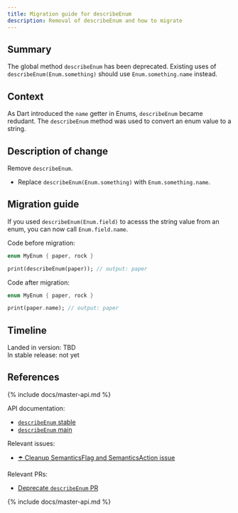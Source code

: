 ```yaml
---
title: Migration guide for describeEnum
description: Removal of describeEnum and how to migrate
---
```


## Summary

The global method `describeEnum` has been deprecated. Existing uses
of `describeEnum(Enum.something)` should use
`Enum.something.name` instead.

## Context

As Dart introduced the `name` getter in Enums, `describeEnum` became redudant.
The `describeEnum` method was used to convert an enum value to a string.

## Description of change

Remove `describeEnum`.

- Replace `describeEnum(Enum.something)` with `Enum.something.name`.

## Migration guide

If you used `describeEnum(Enum.field)` to acesss the string value from an
enum, you can now call `Enum.field.name`.

Code before migration:

<!-- skip -->
```dart
enum MyEnum { paper, rock }

print(describeEnum(paper)); // output: paper
```

Code after migration:

<!-- skip -->
```dart
enum MyEnum { paper, rock }

print(paper.name); // output: paper
```

## Timeline

Landed in version: TBD<br>
In stable release: not yet

## References

{% include docs/master-api.md %}

API documentation:

* [`describeEnum` stable][]
* [`describeEnum` main][]

Relevant issues:

* [☂️ Cleanup SemanticsFlag and SemanticsAction issue][]

Relevant PRs:

* [Deprecate `describeEnum` PR][]

<!-- Stable channel link: -->
[`describeEnum` stable]: {{site.api}}/flutter/lib/src/foundation/describeEnum.html

<!-- Master channel link: -->
{% include docs/master-api.md %}

[`describeEnum` main]: {{site.master-api}}/flutter/lib/src/foundation/describeEnum.html

[☂️ Cleanup SemanticsFlag and SemanticsAction issue]: {{site.repo.flutter}}/issues/123346
[Deprecate `describeEnum` PR]: {{site.repo.flutter}}/pull/125016
